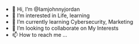 - 👋 Hi, I’m @Iamjohnnyjordan
- 👀 I’m interested in Life, learning
- 🌱 I’m currently learning Cybersecurity, Marketing
- 💞️ I’m looking to collaborate on My Interests
- 📫 How to reach me ...

<!---
Iamjohnnyjordan/Iamjohnnyjordan is a ✨ special ✨ repository because its `README.md` (this file) appears on your GitHub profile.
You can click the Preview link to take a look at your changes.
--->
